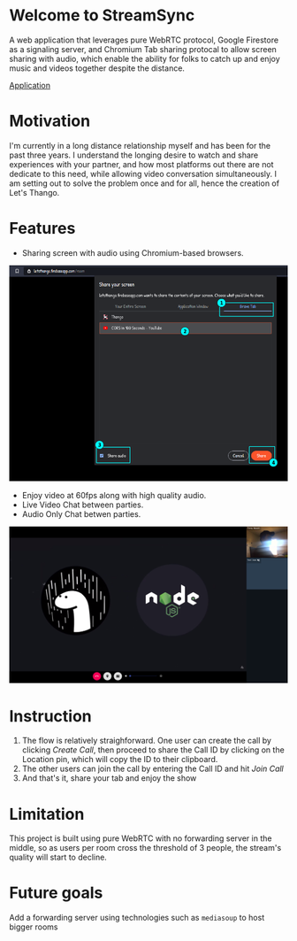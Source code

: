 # Welcome to StreamSync

A web application that leverages pure WebRTC protocol, Google Firestore as a signaling server, and Chromium Tab sharing protocal to allow screen sharing with audio, which enable the ability for folks to catch up and enjoy music and videos together despite the distance.

  <a href="https://letsthango.firebaseapp.com" target="_blank">Application</a>   
  <!-- <a href="https://www.patreon.com/letsthango" target='_blank'>Support the Project</a> -->

# Motivation
I'm currently in a long distance relationship myself and has been for the past three years. I understand the longing desire to watch and share experiences with your partner, and how most platforms out there are not dedicate to this need, while allowing video conversation simultaneously. I am setting out to solve the problem once and for all, hence the creation of Let's Thango.

# Features
- Sharing screen with audio using Chromium-based browsers.     
<img width="600" src="showcase/chromium_share.png" />     

- Enjoy video at 60fps along with high quality audio.   
- Live Video Chat between parties.     
- Audio Only Chat betwen parties.       
<img width="600" src="showcase/stream.png" />   

# Instruction
1. The flow is relatively straighforward. One user can create the call by clicking *Create Call*, then proceed to share the Call ID by clicking on the Location pin, which will copy the ID to their clipboard. 
2. The other users can join the call by entering the Call ID and hit *Join Call*
3. And that's it, share your tab and enjoy the show

# Limitation
This project is built using pure WebRTC with no forwarding server in the middle, so as users per room cross the threshold of 3 people, the stream's quality will start to decline.

# Future goals
Add a forwarding server using technologies such as `mediasoup` to host bigger rooms